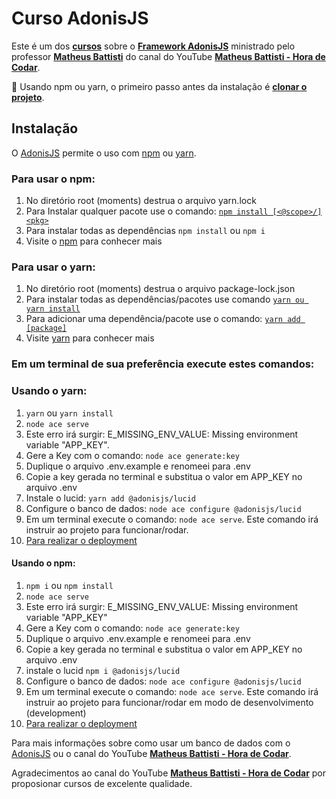 # Curso AdonisJS

Este é um dos **[cursos](https://www.youtube.com/watch?v=y8XfJJYhXPE&t=2s&ab_channel=MatheusBattisti-HoradeCodar 'Curso AdonisJS')** sobre o **[Framework AdonisJS](https://adonisjs.com/)** ministrado pelo professor **[Matheus Battisti](https://github.com/matheusbattisti 'Repositório do professor Matheus Battisti')** do canal do YouTube **[Matheus Battisti - Hora de Codar](https://www.youtube.com/c/MatheusBattisti 'Matheus Battisti - Hora de Codar')**.

:file_folder: Usando npm ou yarn, o primeiro passo antes da instalação é **[clonar o projeto](https://docs.github.com/pt/repositories/creating-and-managing-repositories/cloning-a-repository "Como clonar um projeto")**.

## Instalação

O [AdonisJS](https://adonisjs.com/) permite o uso com [npm](https://docs.npmjs.com/ 'Node Package Manager') ou [yarn](https://yarnpkg.com/).

### Para usar o npm:

1. No diretório root (moments) destrua o arquivo yarn.lock
2. Para Instalar qualquer pacote use o comando: [`npm install [<@scope>/]<pkg>`](https://docs.npmjs.com/cli/v8/commands/npm-install 'Como instalar os pacotes usando o npm cli')
3. Para instalar todas as dependências `npm install` ou `npm i`
4. Visite o [npm](https://docs.npmjs.com/ 'Node Package Manager') para conhecer mais

### Para usar o yarn:

1. No diretório root (moments) destrua o arquivo package-lock.json
2. Para instalar todas as dependências/pacotes use comando [`yarn ou yarn install`](https://yarnpkg.com/getting-started/usage#installing-all-the-dependencies)
3. Para adicionar uma dependência/pacote use o comando: [`yarn add [package]`](https://yarnpkg.com/getting-started/usage#adding-a-dependency)
4. Visite [yarn](https://yarnpkg.com/getting-started) para conhecer mais

### Em um terminal de sua preferência execute estes comandos:

### Usando o yarn:

1. `yarn` ou `yarn install`
2. `node ace serve`
3. Este erro irá surgir: E_MISSING_ENV_VALUE: Missing environment variable "APP_KEY".
4. Gere a Key com o comando: `node ace generate:key`
5. Duplique o arquivo .env.example e renomeei para .env
6. Copie a key gerada no terminal e substitua o valor em APP_KEY no arquivo .env
7. Instale o lucid: `yarn add @adonisjs/lucid`
8. Configure o banco de dados: `node ace configure @adonisjs/lucid`
9. Em um terminal execute o comando: `node ace serve`. Este comando irá instruir ao projeto para funcionar/rodar.
10. [Para realizar o deployment](https://docs.adonisjs.com/guides/deployment)

#### Usando o npm:

1. `npm i` ou `npm install`
2. `node ace serve`
3. Este erro irá surgir: E_MISSING_ENV_VALUE: Missing environment variable "APP_KEY"
4. Gere a Key com o comando: `node ace generate:key`
5. Duplique o arquivo .env.example e renomeei para .env
6. Copie a key gerada no terminal e substitua o valor em APP_KEY no arquivo .env
7. instale o lucid `npm i @adonisjs/lucid`
8. Configure o banco de dados: `node ace configure @adonisjs/lucid`
9. Em um terminal execute o comando: `node ace serve`. Este comando irá instruir ao projeto para funcionar/rodar em modo de desenvolvimento (development)
10. [Para realizar o deployment](https://docs.adonisjs.com/guides/deployment)

Para mais informações sobre como usar um banco de dados com o [AdonisJS](https://adonisjs.com/) ou o canal do YouTube **[Matheus Battisti - Hora de Codar](https://www.youtube.com/c/MatheusBattisti 'Matheus Battisti - Hora de Codar')**.

Agradecimentos ao canal do YouTube **[Matheus Battisti - Hora de Codar](https://www.youtube.com/c/MatheusBattisti 'Matheus Battisti - Hora de Codar')** por proposionar cursos de excelente qualidade.




